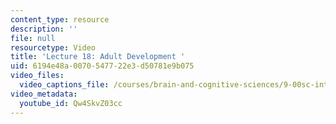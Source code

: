 ```yaml
---
content_type: resource
description: ''
file: null
resourcetype: Video
title: 'Lecture 18: Adult Development '
uid: 6194e48a-0070-5477-22e3-d50781e9b075
video_files:
  video_captions_file: /courses/brain-and-cognitive-sciences/9-00sc-introduction-to-psychology-fall-2011/adult-development/lecture-18-adult-development/Qw4SkvZ03cc.vtt
video_metadata:
  youtube_id: Qw4SkvZ03cc
---
```

